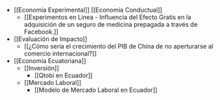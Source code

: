 - [[Economía Experimental]] [[Economía Conductual]]
	- [[Experimentos  en Linea - Influencia del Efecto Gratis en la adquisición de un seguro de medicina prepagada a través de Facebook.]]
- [[Evaluación de Impacto]]
	- [[¿Cómo sería el crecimiento del PIB de China de no aperturarse al comercio internacional?]]
- [[Economía Ecuatoriana]]
	- [[Inversión]]
		- [[Qtobi en Ecuador]]
	- [[Mercado Laboral]]
		- [[Modelo de Mercado Laboral en Ecuador]]